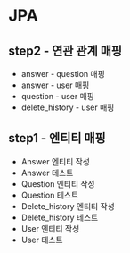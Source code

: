 # JPA

## step2 - 연관 관계 매핑
* answer - question 매핑
* answer - user 매핑
* question - user 매핑
* delete_history - user 매핑

## step1 - 엔티티 매핑
* Answer 엔티티 작성
* Answer 테스트
* Question 엔티티 작성
* Question 테스트
* Delete_history 엔티티 작성
* Delete_history 테스트
* User 엔티티 작성
* User 테스트